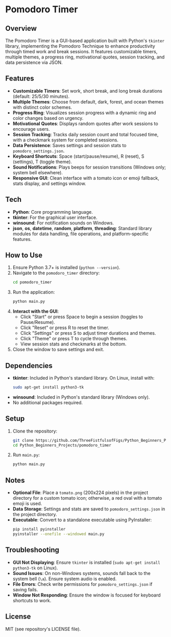 # Pomodoro Timer

## Overview
The Pomodoro Timer is a GUI-based application built with Python's `tkinter` library, implementing the Pomodoro Technique to enhance productivity through timed work and break sessions. It features customizable timers, multiple themes, a progress ring, motivational quotes, session tracking, and data persistence via JSON.

## Features
- **Customizable Timers**: Set work, short break, and long break durations (default: 25/5/30 minutes).
- **Multiple Themes**: Choose from default, dark, forest, and ocean themes with distinct color schemes.
- **Progress Ring**: Visualizes session progress with a dynamic ring and color changes based on urgency.
- **Motivational Quotes**: Displays random quotes after work sessions to encourage users.
- **Session Tracking**: Tracks daily session count and total focused time, with a checkmark system for completed sessions.
- **Data Persistence**: Saves settings and session stats to `pomodoro_settings.json`.
- **Keyboard Shortcuts**: Space (start/pause/resume), R (reset), S (settings), T (toggle theme).
- **Sound Notifications**: Plays beeps for session transitions (Windows only; system bell elsewhere).
- **Responsive GUI**: Clean interface with a tomato icon or emoji fallback, stats display, and settings window.

## Tech
- **Python**: Core programming language.
- **tkinter**: For the graphical user interface.
- **winsound**: For notification sounds on Windows.
- **json**, **os**, **datetime**, **random**, **platform**, **threading**: Standard library modules for data handling, file operations, and platform-specific features.

## How to Use
1. Ensure Python 3.7+ is installed (`python --version`).
2. Navigate to the `pomodoro_timer` directory:
   ```bash
   cd pomodoro_timer
   ```
3. Run the application:
   ```bash
   python main.py
   ```
4. **Interact with the GUI**:
   - Click "Start" or press Space to begin a session (toggles to Pause/Resume).
   - Click "Reset" or press R to reset the timer.
   - Click "Settings" or press S to adjust timer durations and themes.
   - Click "Theme" or press T to cycle through themes.
   - View session stats and checkmarks at the bottom.
5. Close the window to save settings and exit.

## Dependencies
- **tkinter**: Included in Python's standard library. On Linux, install with:
  ```bash
  sudo apt-get install python3-tk
  ```
- **winsound**: Included in Python's standard library (Windows only).
- No additional packages required.

## Setup
1. Clone the repository:
   ```bash
   git clone https://github.com/ThreeFistfulsofFigs/Python_Beginners_Projects.git
   cd Python_Beginners_Projects/pomodoro_timer
   ```
2. Run `main.py`:
   ```bash
   python main.py
   ```

## Notes
- **Optional File**: Place a `tomato.png` (200x224 pixels) in the project directory for a custom tomato icon; otherwise, a red oval with a tomato emoji is used.
- **Data Storage**: Settings and stats are saved to `pomodoro_settings.json` in the project directory.
- **Executable**: Convert to a standalone executable using PyInstaller:
  ```bash
  pip install pyinstaller
  pyinstaller --onefile --windowed main.py
  ```

## Troubleshooting
- **GUI Not Displaying**: Ensure `tkinter` is installed (`sudo apt-get install python3-tk` on Linux).
- **Sound Issues**: On non-Windows systems, sounds fall back to the system bell (`\a`). Ensure system audio is enabled.
- **File Errors**: Check write permissions for `pomodoro_settings.json` if saving fails.
- **Window Not Responding**: Ensure the window is focused for keyboard shortcuts to work.

## License
MIT (see repository's LICENSE file).